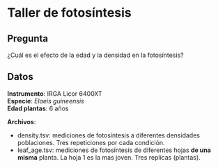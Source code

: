 # Taller de fotosíntesis


## Pregunta

¿Cuál es el efecto de la edad y la densidad en la fotosíntesis?

## Datos

__Instrumento__: IRGA Licor 6400XT<br>
__Especie__: _Elaeis guineensis_<br>
__Edad plantas__: 6 años<br>

__Archivos__:
- density.tsv: mediciones de fotosíntesis a diferentes densidades poblaciones. Tres repeticiones por cada condición.
- leaf_age.tsv: mediciones de fotosíntesis de diferentes hojas __de una misma__ planta. La hoja 1 es la mas joven. Tres replicas (plantas).
